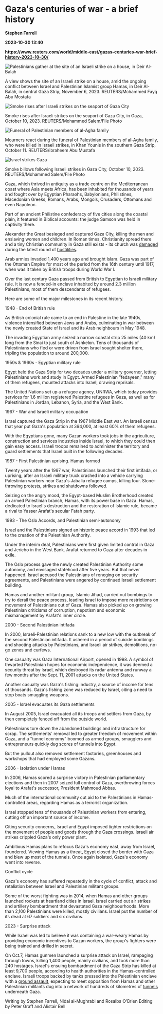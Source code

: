 # Gaza's centuries of war - a brief history
**Stephen Farrell**

**2023-10-30 13:40**

**https://www.reuters.com/world/middle-east/gazas-centuries-war-brief-history-2023-10-30/**

![Palestinians gather at the site of an Israeli strike on a house, in Deir Al-Balah](https://www.reuters.com/resizer/lFbWuml2AsLH-IWYEmlvHA45Oxs=/1920x0/filters:quality(80)/cloudfront-us-east-2.images.arcpublishing.com/reuters/RNNIXTXY2RIMBBDLVY5T3ZTF6A.jpg)

A view shows the site of an Israeli strike on a house, amid the ongoing conflict between Israel and Palestinian Islamist group Hamas, in Deir Al-Balah, in central Gaza Strip, November 6, 2023. REUTERS/Mohammed Fayq Abu Mostafa

![Smoke rises after Israeli strikes on the seaport of Gaza City](https://www.reuters.com/resizer/aYd8cIkieRLLLICasv7lAzvXcvo=/1920x0/filters:quality(80)/cloudfront-us-east-2.images.arcpublishing.com/reuters/MD7FOHK7DFOAXICLGRXJQCGX2U.jpg)

Smoke rises after Israeli strikes on the seaport of Gaza City, in Gaza, October 10, 2023. REUTERS/Mohammed Salem/File Photo

![Funeral of Palestinian members of al-Agha family](https://www.reuters.com/resizer/6y2_9exNFaon2kLujmgSg2AkWJo=/1920x0/filters:quality(80)/cloudfront-us-east-2.images.arcpublishing.com/reuters/MWMIVJ4RGZOIZM73VLABWMJ73E.jpg)

Mourners react during the funeral of Palestinian members of al-Agha family, who were killed in Israeli strikes, in Khan Younis in the southern Gaza Strip, October 11. REUTERS/Ibraheem Abu Mustafa

![Israel strikes Gaza](https://www.reuters.com/resizer/XmkRJpGE2sw8adwMFfdK7dlE9gk=/1920x0/filters:quality(80)/cloudfront-us-east-2.images.arcpublishing.com/reuters/ZI25IUSLDVLFHPKOVUWVNC3P3U.jpg)

Smoke billows following Israeli strikes in Gaza City, October 10, 2023. REUTERS/Mohammed Salem/File Photo

Gaza, which thrived in antiquity as a trade centre on the Mediterranean coast where Asia meets Africa, has been inhabited for thousands of years and fought over by Egyptian Pharaohs, Babylonians, Philistines, Macedonian Greeks, Romans, Arabs, Mongols, Crusaders, Ottomans and even Napoleon.

Part of an ancient Philistine confederacy of five cities along the coastal plain, it featured in Biblical accounts: the judge Samson was held in captivity there.

Alexander the Great besieged and captured Gaza City, killing the men and enslaving women and children. In Roman times, Christianity spread there and a tiny Christian community in Gaza still exists - its church was [damaged](https://www.reuters.com/world/middle-east/gazas-centuries-war-brief-history-2023-10-30/[n1N3BQ0RQ) during the latest round of [hostilities](https://www.reuters.com/world/middle-east/gazas-centuries-war-brief-history-2023-10-30/n1N3BQ0RQ).

Arab armies invaded 1,400 years ago and brought Islam. Gaza was part of the Ottoman Empire for most of the period from the 16th century until 1917, when was it taken by British troops during World War I.

Over the last century Gaza passed from British to Egyptian to Israeli military rule. It is now a fenced-in enclave inhabited by around 2.3 million Palestinians, most of them descendants of refugees.

Here are some of the major milestones in its recent history.

1948 - End of British rule

As British colonial rule came to an end in Palestine in the late 1940s, violence intensified between Jews and Arabs, culminating in war between the newly created State of Israel and its Arab neighbours in May 1948.

The invading Egyptian army seized a narrow coastal strip 25 miles (40 km) long from the Sinai to just south of Ashkelon. Tens of thousands of Palestinians who fled or were driven from Israel sought shelter there, tripling the population to around 200,000.

1950s & 1960s - Egyptian military rule

Egypt held the Gaza Strip for two decades under a military governor, letting Palestinians work and study in Egypt. Armed Palestinian "fedayeen," many of them refugees, mounted attacks into Israel, drawing reprisals.

The United Nations set up a refugee agency, UNRWA, which today provides services for 1.6 million registered Palestine refugees in Gaza, as well as for Palestinians in Jordan, Lebanon, Syria, and the West Bank.

1967 - War and Israeli military occupation

Israel captured the Gaza Strip in the 1967 Middle East war. An Israeli census that year put Gaza's population at 394,000, at least 60% of them refugees.

With the Egyptians gone, many Gazan workers took jobs in the agriculture, construction and services industries inside Israel, to which they could then gain easy access. Israeli troops remained to administer the territory and guard settlements that Israel built in the following decades.

1987 - First Palestinian uprising. Hamas formed

Twenty years after the 1967 war, Palestinians launched their first intifada, or uprising, after an Israeli military truck crashed into a vehicle carrying Palestinian workers near Gaza's Jabalia refugee camps, killing four. Stone-throwing protests, strikes and shutdowns followed.

Seizing on the angry mood, the Egypt-based Muslim Brotherhood created an armed Palestinian branch, Hamas, with its power base in Gaza. Hamas, dedicated to Israel's destruction and the restoration of Islamic rule, became a rival to Yasser Arafat's secular Fatah party.

1993 - The Oslo Accords, and Palestinian semi-autonomy

Israel and the Palestinians signed an historic peace accord in 1993 that led to the creation of the Palestinian Authority.

Under the interim deal, Palestinians were first given limited control in Gaza and Jericho in the West Bank. Arafat returned to Gaza after decades in exile.

The Oslo process gave the newly created Palestinian Authority some autonomy, and envisaged statehood after five years. But that never happened. Israel accused the Palestinians of reneging on security agreements, and Palestinians were angered by continued Israeli settlement building.

Hamas and another militant group, Islamic Jihad, carried out bombings to try to derail the peace process, leading Israel to impose more restrictions on movement of Palestinians out of Gaza. Hamas also picked up on growing Palestinian criticisms of corruption, nepotism and economic mismanagement by Arafat's inner circle.

2000 - Second Palestinian intifada

In 2000, Israeli-Palestinian relations sank to a new low with the outbreak of the second Palestinian intifada. It ushered in a period of suicide bombings and shooting attacks by Palestinians, and Israeli air strikes, demolitions, no-go zones and curfews.

One casualty was Gaza International Airport, opened in 1998. A symbol of thwarted Palestinian hopes for economic independence, it was deemed a security threat by Israel, which destroyed its radar antenna and runway a few months after the Sept. 11, 2001 attacks on the United States.

Another casualty was Gaza's fishing industry, a source of income for tens of thousands. Gaza's fishing zone was reduced by Israel, citing a need to stop boats smuggling weapons.

2005 - Israel evacuates its Gaza settlements

In August 2005, Israel evacuated all its troops and settlers from Gaza, by then completely fenced off from the outside world.

Palestinians tore down the abandoned buildings and infrastructure for scrap. The settlements' removal led to greater freedom of movement within Gaza, and a "tunnel economy" boomed as armed groups, smugglers and entrepreneurs quickly dug scores of tunnels into Egypt.

But the pullout also removed settlement factories, greenhouses and workshops that had employed some Gazans.

2006 - Isolation under Hamas

In 2006, Hamas scored a surprise victory in Palestinian parliamentary elections and then in 2007 seized full control of Gaza, overthrowing forces loyal to Arafat's successor, President Mahmoud Abbas.

Much of the international community cut aid to the Palestinians in Hamas-controlled areas, regarding Hamas as a terrorist organization.

Israel stopped tens of thousands of Palestinian workers from entering, cutting off an important source of income.

Citing security concerns, Israel and Egypt imposed tighter restrictions on the movement of people and goods through the Gaza crossings. Israeli air strikes crippled Gaza's only power plant.

Ambitious Hamas plans to refocus Gaza's economy east, away from Israel, foundered. Viewing Hamas as a threat, Egypt closed the border with Gaza and blew up most of the tunnels. Once again isolated, Gaza's economy went into reverse.

Conflict cycle

Gaza's economy has suffered repeatedly in the cycle of conflict, attack and retaliation between Israel and Palestinian militant groups.

Some of the worst fighting was in 2014, when Hamas and other groups launched rockets at heartland cities in Israel. Israel carried out air strikes and artillery bombardment that devastated Gaza neighbourhoods. More than 2,100 Palestinians were killed, mostly civilians. Israel put the number of its dead at 67 soldiers and six civilians.

2023 - Surprise attack

While Israel was led to believe it was containing a war-weary Hamas by providing economic incentives to Gazan workers, the group's fighters were being trained and drilled in secret.

On Oct.7, Hamas gunmen launched a surprise attack on Israel, rampaging through towns, killing 1,400 people, mainly civilians, and took more than 240 hostages. Israel's ensuing bombardment of the Gaza Strip has killed at least 9,700 people, according to health authorities in the Hamas-controlled enclave. Israeli troops backed by tanks pressed into the Palestinian enclave with a [ground assault](https://www.reuters.com/world/middle-east/israel-pounds-gazas-north-it-steps-up-ground-assault-2023-10-30/), expecting to meet opposition from Hamas and other Palestinian militants dug into a network of hundreds of kilometres of [tunnels](https://www.reuters.com/world/middle-east/hamas-tunnel-city-beneath-gaza-hidden-frontline-israel-2023-10-26/) underneath Gaza.

Writing by Stephen Farrell, Nidal al-Mughrabi and Rosalba O'Brien Editing by Peter Graff and Alistair Bell